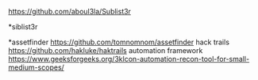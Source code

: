 https://github.com/aboul3la/Sublist3r

*siblist3r

*assetfinder
https://github.com/tomnomnom/assetfinder
hack trails
https://github.com/hakluke/haktrails
automation framework
https://www.geeksforgeeks.org/3klcon-automation-recon-tool-for-small-medium-scopes/








